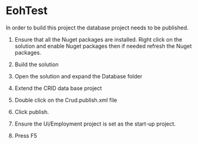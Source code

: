 EohTest
=======

In order to build this project the database project needs to be published.
1.  Ensure that all the Nuget packages are installed.
	Right click on the solution and enable Nuget packages then if needed refresh the Nuget packages.

2.  Build the solution

3.  Open the solution and expand the Database folder

4.  Extend the CRID data base project

4.  Double click on the Crud.publish.xml file

5.  Click publish.

6.  Ensure the Ui/Employment project is set as the start-up project.

7.  Press F5

